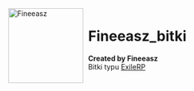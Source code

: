 <img width="150" height="150" align="left" style="float: left; margin: 0 10px 0 0;" alt="Fineeasz" src="https://cdn.discordapp.com/attachments/789464805794643968/949354326646734878/80392085.png">  

# Fineeasz_bitki
**Created by Fineeasz**
<br>
Bitki typu 
<a href="https://discord.gg/exilerp"> ExileRP</a>
